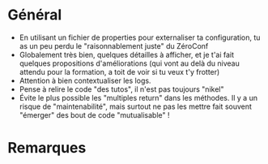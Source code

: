 # Général
- En utilisant un fichier de properties pour externaliser ta configuration, tu as un peu perdu le "raisonnablement juste" du ZéroConf
- Globalement très bien, quelques détailles à afficher, et je t'ai fait quelques propositions d'améliorations (qui vont au delà du niveau attendu pour la formation, a toit de voir si tu veux t'y frotter)
- Attention à bien contextualiser les logs.
- Pense à relire le code "des tutos", il n'est pas toujours "nikel"
- Évite le plus possible les "multiples return" dans les méthodes. Il y a un risque de "maintenabilité", mais surtout ne pas les mettre fait souvent "émerger" des bout de code "mutualisable" ! 

# Remarques
